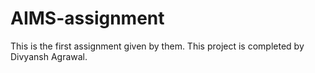 # AIMS-assignment
This is the first assignment given by them.
This project is completed by Divyansh Agrawal.
